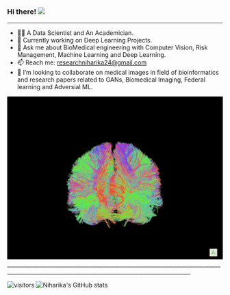 ### Hi there! <img src="https://camo.githubusercontent.com/fb070d9f71a64edbafed08519130d75e7e0a0a69665d50d94ad095157f702e59/68747470733a2f2f6d656469612e67697068792e636f6d2f6d656469612f6d47634e6a736657416a593541455a4e77362f67697068792e676966" data-canonical-src="https://media.giphy.com/media/mGcNjsfWAjY5AEZNw6/giphy.gif" style="width: 50px; display: inline-block;" data-target="animated-image.originalImage"> 
________________________________________________________________________________________________________________________________________________

- 👩‍🔬 A Data Scientist and An Academician. 
- 🌱 Currently working on Deep Learning Projects. 
- 💬 Ask me about BioMedical engineering with Computer Vision, Risk Management, Machine Learning and Deep Learning.
- 📫 Reach me: researchniharika24@gmail.com
- 👯 I’m looking to collaborate on medical images in field of bioinformatics and research papers related to GANs, Biomedical Imaging, Federal learning and Adversial ML.

<img height="380" src="https://github.com/niharikatewari/niharikatewari/blob/main/brain.gif" style="max-width: 100%;" data-target="animated-image.originalImage">
 _________________________________________________________________________________________________________________________________________________

 ![visitors](https://visitor-badge.glitch.me/badge?page_id=page.id&left_color=black&right_color=blue) ![Niharika's GitHub stats](https://github-readme-stats.vercel.app/api?username=niharikatewari&show_icons=true&theme=radical)


